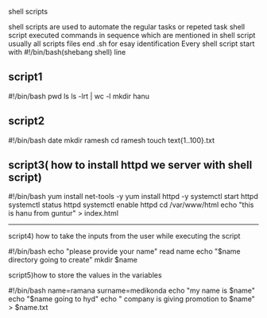 shell scripts

shell scripts are used to automate the regular tasks or repeted task
shell script executed commands in sequence which are mentioned in shell
script
usually all scripts files end .sh for esay identification
Every shell script start with #!/bin/bash(shebang shell) line

script1
------
#!/bin/bash
 pwd
 ls
 ls -lrt | wc -l
 mkdir hanu


script2
-----
#!/bin/bash
date
mkdir ramesh
cd ramesh
touch text{1..100}.txt

script3( how to install httpd we server with shell script)
-----

#!/bin/bash
yum install net-tools -y
yum install httpd -y
systemctl start httpd
systemctl status httpd
systemctl enable httpd
cd /var/www/html
echo "this is hanu from guntur" > index.html


------------
script4) how to take the inputs from the user while executing the script

#!/bin/bash
echo "please provide your name"
read name
echo "$name directory going to create"
mkdir $name


script5)how to store the values in the variables

#!/bin/bash
name=ramana
surname=medikonda
echo "my name is $name"
echo "$name going to hyd"
echo " company is giving promotion to $name" > $name.txt









